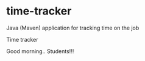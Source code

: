 # time-tracker
Java (Maven) application for tracking time on the job

Time tracker

Good morning.. Students!!!
